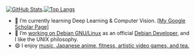<!-- ### About Me -->

<a href="https://github.com/cdluminate">
  <img align="center" alt="GitHub Stats" src="https://github-readme-stats.vercel.app/api?theme=radical&username=cdluminate&show_icons=true&include_all_commits=true" />
</a>
<a href="https://github.com/cdluminate">
  <img align="center" alt="Top Langs" src="https://github-readme-stats.vercel.app/api/top-langs/?theme=radical&username=cdluminate&layout=compact" />
</a>

- 🌱 I’m currently learning Deep Learning & Computer Vision. [[My Google Scholar Page]](https://scholar.google.com/citations?user=BVIO95UAAAAJ)
- 🔭 I’m [working on Debian GNU/Linux](https://qa.debian.org/developer.php?login=lumin) as an official [Debian Developer](https://nm.debian.org/person/lumin/), and I like the UNIX philosophy.
- 😄 I enjoy [music, Japanese anime, fitness, artistic video games, and tea.](./likes.md)


<!--
**cdluminate/cdluminate** is a ✨ _special_ ✨ repository because its `README.md` (this file) appears on your GitHub profile.

Here are some ideas to get you started:

- 🔭 I’m currently working on ...
- 🌱 I’m currently learning ...
- 👯 I’m looking to collaborate on ...
- 🤔 I’m looking for help with ...
- 💬 Ask me about ...
- 📫 How to reach me: ...
- 😄 Pronouns: ...
- ⚡ Fun fact: ...
-->
